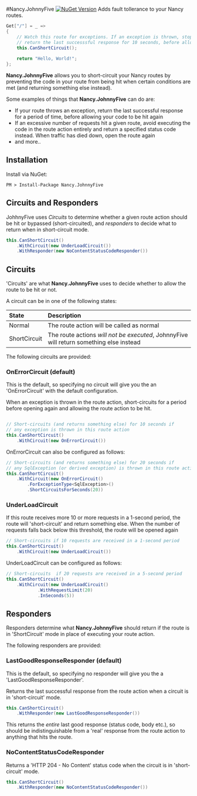 #Nancy.JohnnyFive [![NuGet Version](https://img.shields.io/nuget/v/Nancy.JohnnyFive.svg?style=flat)](https://www.nuget.org/packages/Nancy.JohnnyFive/)
Adds fault tollerance to your Nancy routes.

```csharp
Get["/"] = _ =>
{
    // Watch this route for exceptions. If an exception is thrown, stop the route action being called and 
    // return the last successsful response for 10 seconds, before allowing the route to be hit again
    this.CanShortCircuit();
    
    return "Hello, World!";
};
```

**Nancy.JohnnyFive** allows you to short-circuit your Nancy routes by preventing the code in your route from being hit when certain conditions are met (and returning something else instead).

Some examples of things that **Nancy.JohnnyFive** can do are:
- If your route throws an exception, return the last successful response for a period of time, before allowing your code to be hit again
- If an excessive number of requests hit a given route, avoid executing the code in the route action entirely and return a specified status code instead. When traffic has died down, open the route again
- and more..
  
  
## Installation

Install via NuGet:

```
PM > Install-Package Nancy.JohnnyFive
```

## Circuits and Responders

JohhnyFive uses *Circuits* to determine whether a given route action should be hit or bypassed (short-circuited), and *responders* to decide what to return when in short-circuit mode. 

```csharp
this.CanShortCircuit()
    .WithCircuit(new UnderLoadCircuit())
    .WithResponder(new NoContentStatusCodeResponder())

```

## Circuits

'Circuits' are what **Nancy.JohnnyFive** uses to decide whether to allow the route to be hit or not.

A circuit can be in one of the following states:

| State         |  Description                                                                                  |   
| :------------ |:----------------------------------------------------------------------------------------------|
| Normal        | The route action will be called as normal                                                     |
| ShortCircuit  | The route actions *will not be executed*, JohnnyFive will return something else instead       |

The following circuits are provided:

### OnErrorCircuit (default)

This is the default, so specifying no circuit will give you the an 'OnErrorCircuit' with the default configuration.

When an exception is thrown in the route action, short-circuits for a period before opening again and allowing the route action to be hit.

```csharp

// Short-circuits (and returns something else) for 10 seconds if
// any exception is thrown in this route action
this.CanShortCircuit()
    .WithCircuit(new OnErrorCircuit())
```

OnErrorCircuit can also be configured as follows:

```csharp
// Short-circuits (and returns something else) for 20 seconds if
// any SqlException (or derived exception) is thrown in this route action
this.CanShortCircuit()
    .WithCircuit(new OnErrorCircuit()
        .ForExceptionType<SqlException>() 
        .ShortCircuitsForSeconds(20))
```

### UnderLoadCircuit

If this route receives more 10 or more requests in a 1-second period, the route will 'short-circuit' and return something else.
When the number of requests falls back below this threshold, the route will be opened again

```csharp
// Short-circuits if 10 requests are received in a 1-second period
this.CanShortCircuit()
    .WithCircuit(new UnderLoadCircuit())
```

UnderLoadCircuit can be configured as follows:

```csharp
// Short-circuits  if 20 requests are received in a 5-second period
this.CanShortCircuit()
    .WithCircuit(new UnderLoadCircuit()
            .WithRequestLimit(20)
            .InSeconds(5))
```

## Responders

Responders determine what **Nancy.JohnnyFive** should return if the route is in 'ShortCircuit' mode in place of executing your route action.

The following responders are provided:

### LastGoodResponseResponder (default)

This is the default, so specifying no responder will give you the a 'LastGoodResponseResponder'.

Returns the last successful response from the route action when a circuit is in 'short-circuit' mode.

```csharp
this.CanShortCircuit()
    .WithResponder(new LastGoodResponseResponder())
```

This returns the *entire* last good response (status code, body etc.), so should be indistinguishable from a 'real' response from the route action to anything that hits the route.

### NoContentStatusCodeResponder

Returns a 'HTTP 204 - No Content' status code when the circuit is in 'short-circuit' mode.

```csharp
this.CanShortCircuit()
    .WithResponder(new NoContentStatusCodeResponder())
```
